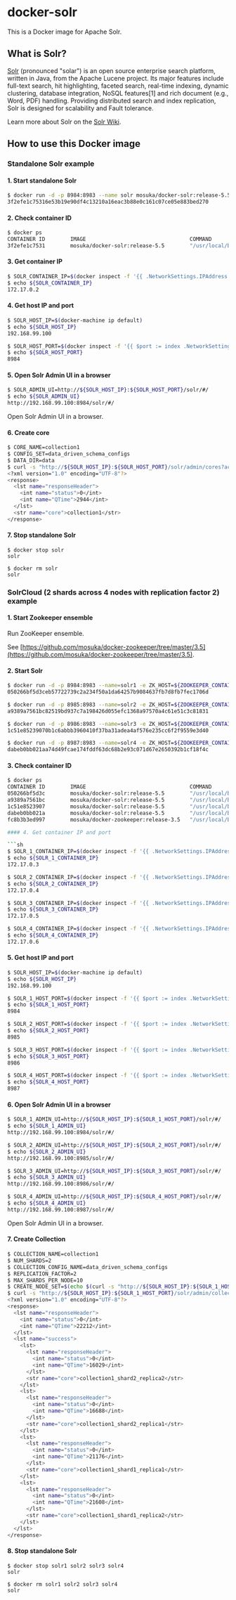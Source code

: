 # docker-solr

This is a Docker image for Apache Solr.

## What is Solr?

[Solr](http://lucene.apache.org/solr/) (pronounced "solar") is an open source enterprise search platform, written in Java, from the Apache Lucene project. Its major features include full-text search, hit highlighting, faceted search, real-time indexing, dynamic clustering, database integration, NoSQL features[1] and rich document (e.g., Word, PDF) handling. Providing distributed search and index replication, Solr is designed for scalability and Fault tolerance.

Learn more about Solr on the [Solr Wiki](https://cwiki.apache.org/confluence/display/solr/Apache+Solr+Reference+Guide).

## How to use this Docker image

### Standalone Solr example

#### 1. Start standalone Solr

```sh
$ docker run -d -p 8984:8983 --name solr mosuka/docker-solr:release-5.5
3f2efe1c75316e53b19e90df4c13210a16eac3b88e0c161c07ce05e883bed270
```

#### 2. Check container ID

```sh
$ docker ps
CONTAINER ID        IMAGE                                 COMMAND                  CREATED             STATUS              PORTS                                         NAMES
3f2efe1c7531        mosuka/docker-solr:release-5.5        "/usr/local/bin/docke"   2 minutes ago       Up 2 minutes        7983/tcp, 18983/tcp, 0.0.0.0:8984->8983/tcp   solr
```

#### 3. Get container IP

```sh
$ SOLR_CONTAINER_IP=$(docker inspect -f '{{ .NetworkSettings.IPAddress }}' solr)
$ echo ${SOLR_CONTAINER_IP}
172.17.0.2
```

#### 4. Get host IP and port

```sh
$ SOLR_HOST_IP=$(docker-machine ip default)
$ echo ${SOLR_HOST_IP}
192.168.99.100

$ SOLR_HOST_PORT=$(docker inspect -f '{{ $port := index .NetworkSettings.Ports "8983/tcp" }}{{ range $port }}{{ .HostPort }}{{ end }}' solr)
$ echo ${SOLR_HOST_PORT}
8984
```

#### 5. Open Solr Admin UI in a browser

```sh
$ SOLR_ADMIN_UI=http://${SOLR_HOST_IP}:${SOLR_HOST_PORT}/solr/#/
$ echo ${SOLR_ADMIN_UI}
http://192.168.99.100:8984/solr/#/
```

Open Solr Admin UI in a browser.

#### 6. Create core

```sh
$ CORE_NAME=collection1
$ CONFIG_SET=data_driven_schema_configs
$ DATA_DIR=data
$ curl -s "http://${SOLR_HOST_IP}:${SOLR_HOST_PORT}/solr/admin/cores?action=CREATE&name=${CORE_NAME}&configSet=${CONFIG_SET}&dataDir=${DATA_DIR}" | xmllint --format -
<?xml version="1.0" encoding="UTF-8"?>
<response>
  <lst name="responseHeader">
    <int name="status">0</int>
    <int name="QTime">2944</int>
  </lst>
  <str name="core">collection1</str>
</response>
```

#### 7. Stop standalone Solr

```
$ docker stop solr
solr

$ docker rm solr
solr
```

### SolrCloud (2 shards across 4 nodes with replication factor 2) example

#### 1. Start Zookeeper ensemble

Run ZooKeeper ensemble.

See [https://github.com/mosuka/docker-zookeeper/tree/master/3.5](https://github.com/mosuka/docker-zookeeper/tree/master/3.5).

#### 2. Start Solr

```sh
$ docker run -d -p 8984:8983 --name=solr1 -e ZK_HOST=${ZOOKEEPER_CONTAINER_IP}:2181/solr mosuka/docker-solr:release-5.5
050266bf5d3ceb57722739c2a234f50a1da64257b9084637fb7d8fb7fec1706d

$ docker run -d -p 8985:8983 --name=solr2 -e ZK_HOST=${ZOOKEEPER_CONTAINER_IP}:2181/solr mosuka/docker-solr:release-5.5
a9389a7561bc82519bd937c7a198426d055efc1368a97570a4c61e51c3c81831

$ docker run -d -p 8986:8983 --name=solr3 -e ZK_HOST=${ZOOKEEPER_CONTAINER_IP}:2181/solr mosuka/docker-solr:release-5.5
1c51e85239070b1c6abbb3960410f37ba31adea4af576e235cc6f2f9559e3d40

$ docker run -d -p 8987:8983 --name=solr4 -e ZK_HOST=${ZOOKEEPER_CONTAINER_IP}:2181/solr mosuka/docker-solr:release-5.5
dabeb0bb021aa74d49fcae174fddf63dc68b2e93c071d67e2650392b1cf18f4c
```

#### 3. Check container ID

```sh
$ docker ps
CONTAINER ID        IMAGE                                 COMMAND                  CREATED              STATUS              PORTS                                         NAMES
050266bf5d3c        mosuka/docker-solr:release-5.5        "/usr/local/bin/docke"   11 seconds ago       Up 11 seconds       7983/tcp, 18983/tcp, 0.0.0.0:8987->8983/tcp   solr4
a9389a7561bc        mosuka/docker-solr:release-5.5        "/usr/local/bin/docke"   28 seconds ago       Up 27 seconds       7983/tcp, 18983/tcp, 0.0.0.0:8986->8983/tcp   solr3
1c51e8523907        mosuka/docker-solr:release-5.5        "/usr/local/bin/docke"   45 seconds ago       Up 45 seconds       7983/tcp, 18983/tcp, 0.0.0.0:8985->8983/tcp   solr2
dabeb0bb021a        mosuka/docker-solr:release-5.5        "/usr/local/bin/docke"   About a minute ago   Up About a minute   7983/tcp, 18983/tcp, 0.0.0.0:8984->8983/tcp   solr1
fc8b3b3ed997        mosuka/docker-zookeeper:release-3.5   "/usr/local/bin/docke"   18 hours ago         Up 18 hours         2888/tcp, 3888/tcp, 0.0.0.0:2182->2181/tcp    zookeeper```

#### 4. Get container IP and port

```sh
$ SOLR_1_CONTAINER_IP=$(docker inspect -f '{{ .NetworkSettings.IPAddress }}' solr1)
$ echo ${SOLR_1_CONTAINER_IP}
172.17.0.3

$ SOLR_2_CONTAINER_IP=$(docker inspect -f '{{ .NetworkSettings.IPAddress }}' solr2)
$ echo ${SOLR_2_CONTAINER_IP}
172.17.0.4

$ SOLR_3_CONTAINER_IP=$(docker inspect -f '{{ .NetworkSettings.IPAddress }}' solr3)
$ echo ${SOLR_3_CONTAINER_IP}
172.17.0.5

$ SOLR_4_CONTAINER_IP=$(docker inspect -f '{{ .NetworkSettings.IPAddress }}' solr4)
$ echo ${SOLR_4_CONTAINER_IP}
172.17.0.6
```

#### 5. Get host IP and port

```sh
$ SOLR_HOST_IP=$(docker-machine ip default)
$ echo ${SOLR_HOST_IP}
192.168.99.100

$ SOLR_1_HOST_PORT=$(docker inspect -f '{{ $port := index .NetworkSettings.Ports "8983/tcp" }}{{ range $port }}{{ .HostPort }}{{ end }}' solr1)
$ echo ${SOLR_1_HOST_PORT}
8984

$ SOLR_2_HOST_PORT=$(docker inspect -f '{{ $port := index .NetworkSettings.Ports "8983/tcp" }}{{ range $port }}{{ .HostPort }}{{ end }}' solr2)
$ echo ${SOLR_2_HOST_PORT}
8985

$ SOLR_3_HOST_PORT=$(docker inspect -f '{{ $port := index .NetworkSettings.Ports "8983/tcp" }}{{ range $port }}{{ .HostPort }}{{ end }}' solr3)
$ echo ${SOLR_3_HOST_PORT}
8986

$ SOLR_4_HOST_PORT=$(docker inspect -f '{{ $port := index .NetworkSettings.Ports "8983/tcp" }}{{ range $port }}{{ .HostPort }}{{ end }}' solr4)
$ echo ${SOLR_4_HOST_PORT}
8987
```

#### 6. Open Solr Admin UI in a browser

```sh
$ SOLR_1_ADMIN_UI=http://${SOLR_HOST_IP}:${SOLR_1_HOST_PORT}/solr/#/
$ echo ${SOLR_1_ADMIN_UI}
http://192.168.99.100:8984/solr/#/

$ SOLR_2_ADMIN_UI=http://${SOLR_HOST_IP}:${SOLR_2_HOST_PORT}/solr/#/
$ echo ${SOLR_2_ADMIN_UI}
http://192.168.99.100:8985/solr/#/

$ SOLR_3_ADMIN_UI=http://${SOLR_HOST_IP}:${SOLR_3_HOST_PORT}/solr/#/
$ echo ${SOLR_3_ADMIN_UI}
http://192.168.99.100:8986/solr/#/

$ SOLR_4_ADMIN_UI=http://${SOLR_HOST_IP}:${SOLR_4_HOST_PORT}/solr/#/
$ echo ${SOLR_4_ADMIN_UI}
http://192.168.99.100:8987/solr/#/
```

Open Solr Admin UI in a browser.

#### 7. Create Collection

```sh
$ COLLECTION_NAME=collection1
$ NUM_SHARDS=2
$ COLLECTION_CONFIG_NAME=data_driven_schema_configs
$ REPLICATION_FACTOR=2
$ MAX_SHARDS_PER_NODE=10
$ CREATE_NODE_SET=$(echo $(curl -s "http://${SOLR_HOST_IP}:${SOLR_1_HOST_PORT}/solr/admin/collections?action=CLUSTERSTATUS&wt=json" | jq -r ".cluster.live_nodes[]") | sed -e 's/ /,/g')
$ curl -s "http://${SOLR_HOST_IP}:${SOLR_1_HOST_PORT}/solr/admin/collections?action=CREATE&name=${COLLECTION_NAME}&numShards=${NUM_SHARDS}&replicationFactor=${REPLICATION_FACTOR}&maxShardsPerNode=${MAX_SHARDS_PER_NODE}&createNodeSet=${CREATE_NODE_SET}&collection.configName=${COLLECTION_CONFIG_NAME}" | xmllint --format -
<?xml version="1.0" encoding="UTF-8"?>
<response>
  <lst name="responseHeader">
    <int name="status">0</int>
    <int name="QTime">22212</int>
  </lst>
  <lst name="success">
    <lst>
      <lst name="responseHeader">
        <int name="status">0</int>
        <int name="QTime">16029</int>
      </lst>
      <str name="core">collection1_shard2_replica2</str>
    </lst>
    <lst>
      <lst name="responseHeader">
        <int name="status">0</int>
        <int name="QTime">16688</int>
      </lst>
      <str name="core">collection1_shard2_replica1</str>
    </lst>
    <lst>
      <lst name="responseHeader">
        <int name="status">0</int>
        <int name="QTime">21176</int>
      </lst>
      <str name="core">collection1_shard1_replica1</str>
    </lst>
    <lst>
      <lst name="responseHeader">
        <int name="status">0</int>
        <int name="QTime">21608</int>
      </lst>
      <str name="core">collection1_shard1_replica2</str>
    </lst>
  </lst>
</response>
```

#### 8. Stop standalone Solr

```
$ docker stop solr1 solr2 solr3 solr4
solr

$ docker rm solr1 solr2 solr3 solr4
solr
```
